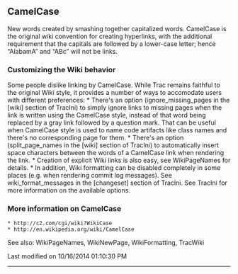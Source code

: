 ## CamelCase
New words created by smashing together capitalized words.
CamelCase is the original wiki convention for creating hyperlinks, with the
additional requirement that the capitals are followed by a lower-case letter;
hence “AlabamA” and “ABc” will not be links.

### Customizing the Wiki behavior
Some people dislike linking by CamelCase. While Trac remains faithful to the
original Wiki style, it provides a number of ways to accomodate users with
different preferences:
    * There's an option (ignore_missing_pages in the [wiki] section of TracIni)
      to simply ignore links to missing pages when the link is written using
      the CamelCase style, instead of that word being replaced by a gray link
      followed by a question mark.
      That can be useful when CamelCase style is used to name code artifacts
      like class names and there's no corresponding page for them.
    * There's an option (split_page_names in the [wiki] section of TracIni) to
      automatically insert space characters between the words of a CamelCase
      link when rendering the link.
    * Creation of explicit Wiki links is also easy, see WikiPageNames for
      details.
    * In addition, Wiki formatting can be disabled completely in some places
      (e.g. when rendering commit log messages). See wiki_format_messages in
      the [changeset] section of TracIni.
See TracIni for more information on the available options.

### More information on CamelCase
    * ​http://c2.com/cgi/wiki?WikiCase
    * ​http://en.wikipedia.org/wiki/CamelCase

See also: WikiPageNames, WikiNewPage, WikiFormatting, TracWiki

Last modified on 10/16/2014 01:10:30 PM
 
---
 
